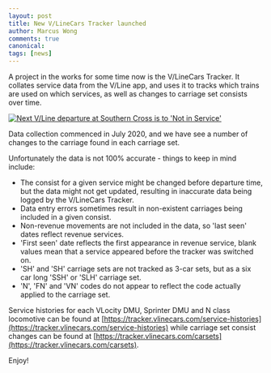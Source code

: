 ```yaml
---
layout: post
title: New V/LineCars Tracker launched
author: Marcus Wong
comments: true
canonical: 
tags: [news]
---
```


A project in the works for some time now is the V/LineCars Tracker. It collates service data from the V/Line app, and uses it to tracks which trains are used on which services, as well as changes to carriage set consists over time.

<a href="https://railgallery.wongm.com/vline-bits/F122_3484.jpg.html"><img src="https://railgallery.wongm.com/cache/vline-bits/F122_3484_595.jpg?cached=1587630938" alt="Next V/Line departure at Southern Cross is to 'Not in Service'" /></a>

Data collection commenced in July 2020, and we have see a number of changes to the carriage found in each carriage set.

Unfortunately the data is not 100% accurate - things to keep in mind include:

- The consist for a given service might be changed before departure time, but the data might not get updated, resulting in inaccurate data being logged by the V/LineCars Tracker.
- Data entry errors sometimes result in non-existent carriages being included in a given consist.
- Non-revenue movements are not included in the data, so 'last seen' dates reflect revenue services.
- 'First seen' date reflects the first appearance in revenue service, blank values mean that a service appeared before the tracker was switched on.
- 'SH' and 'SH' carriage sets are not tracked as 3-car sets, but as a six car long 'SSH' or 'SLH' carriage set.
- 'N', 'FN' and 'VN' codes do not appear to reflect the code actually applied to the carriage set.

Service histories for each VLocity DMU, Sprinter DMU and N class locomotive can be found at [https://tracker.vlinecars.com/service-histories](https://tracker.vlinecars.com/service-histories) while carriage set consist changes can be found at [https://tracker.vlinecars.com/carsets](https://tracker.vlinecars.com/carsets).

Enjoy!